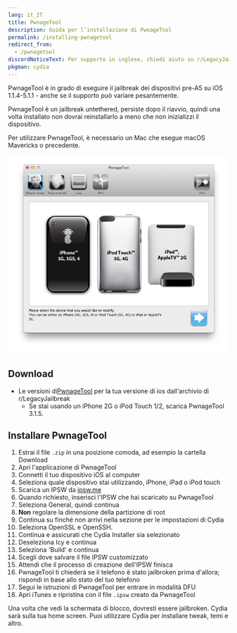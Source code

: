 ```yaml
---
lang: it_IT
title: PwnageTool
description: Guida per l’installazione di PwnageTool
permalink: /installing-pwnagetool
redirect_from:
  - /pwnagetool
discordNoticeText: Per supporto in inglese, chiedi aiuto su r/LegacyJailbreak [Discord Server](http://discord.legacyjailbreak.com/).
pkgman: cydia
---
```


PwnageTool è in grado di eseguire il jailbreak dei dispositivi pre-A5 su iOS 1.1.4-5.1.1 - anche se il supporto può variare pesantemente.

PwnageTool è un jailbreak untethered, persiste dopo il riavvio, quindi una volta installato non dovrai reinstallarlo a meno che non inizializzi il dispositivo.

Per utilizzare PwnageTool, è necessario un Mac che esegue macOS Mavericks o precedente.


![Uno screenshot di PwnageTool](/assets/images/pwnagetool.png)

## Download

- Le versioni di[PwnageTool](https://mega.nz/folder/k4FAXCIB#Fk7pxs6ikYzL3YBvAGX5ig/folder/swVhVKYB) per la tua versione di ios dall'archivio di r/LegacyJailbreak
    - Se stai usando un iPhone 2G o iPod Touch 1/2, scarica PwnageTool 3.1.5.

## Installare PwnageTool

1. Estrai il file `.zip` in una posizione comoda, ad esempio la cartella Download
1. Apri l'applicazione di PwnageTool
1. Connetti il tuo dispositivo iOS al computer
1. Seleziona quale dispositivo stai utilizzando, iPhone, iPad o iPod touch
1. Scarica un IPSW da [ipsw.me](https://ipsw.me)
1. Quando richiesto, inserisci l'IPSW che hai scaricato su PwnageTool
1. Seleziona General, quindi continua
1. **Non** regolare la dimensione della partizione di root
1. Continua su finché non arrivi nella sezione per le impostazioni di Cydia
1. Seleziona OpenSSL e OpenSSH.
1. Continua e assicurati che Cydia Installer sia selezionato
1. Deseleziona Icy e continua
1. Seleziona 'Build' e continua
1. Scegli dove salvare il file IPSW customizzato
1. Attendi che il processo di creazione dell'IPSW finisca
1. PwnageTool ti chiederà se il telefono è stato jailbroken prima d'allora; rispondi in base allo stato del tuo telefono
1. Segui le istruzioni di PwnageTool per entrare in modalità DFU
1. Apri iTunes e ripristina con il file `.ipsw` creato da PwnageTool

Una volta che vedi la schermata di blocco, dovresti essere jailbroken. Cydia sarà sulla tua home screen. Puoi utilizzare Cydia per installare <router-link to="/faq/#what-are-tweaks">tweak</router-link>, temi e altro.
